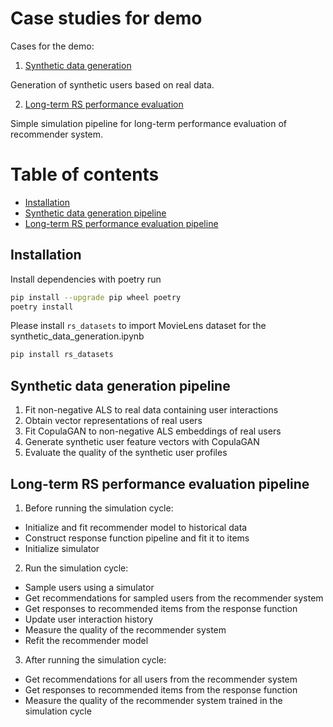 # Case studies for demo
Cases for the demo:
1. [Synthetic data generation](https://github.com/sb-ai-lab/Sim4Rec/blob/main/demo/synthetic_data_generation.ipynb)

Generation of synthetic users based on real data.

2. [Long-term RS performance evaluation](https://github.com/sb-ai-lab/Sim4Rec/blob/main/demo/rs_performance_evaluation.ipynb)

Simple simulation pipeline for long-term performance evaluation of recommender system. 

# Table of contents

* [Installation](#installation)
* [Synthetic data generation pipeline](#synthetic-data-generation-pipeline)
* [Long-term RS performance evaluation pipeline](#long-term-RS-performance-evaluation-pipeline)

## Installation

Install dependencies with poetry run

```bash
pip install --upgrade pip wheel poetry
poetry install
```

Please install `rs_datasets` to import MovieLens dataset for the synthetic_data_generation.ipynb
```bash
pip install rs_datasets
```

## Synthetic data generation pipeline
1. Fit non-negative ALS to real data containing user interactions
2. Obtain vector representations of real users
3. Fit CopulaGAN to non-negative ALS embeddings of real users
4. Generate synthetic user feature vectors with CopulaGAN
5. Evaluate the quality of the synthetic user profiles

## Long-term RS performance evaluation pipeline
1. Before running the simulation cycle:
 - Initialize and fit recommender model to historical data
 - Construct response function pipeline and fit it to items
 - Initialize simulator
2. Run the simulation cycle: 
 - Sample users using a simulator
 - Get recommendations for sampled users from the recommender system
 - Get responses to recommended items from the response function
 - Update user interaction history
 - Measure the quality of the recommender system
 - Refit the recommender model
3. After running the simulation cycle:
 - Get recommendations for all users from the recommender system
 - Get responses to recommended items from the response function
 - Measure the quality of the recommender system trained in the simulation cycle
 
